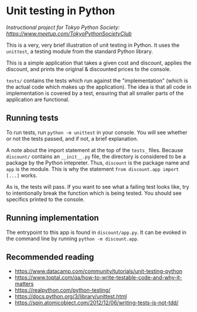 Unit testing in Python
======================

*Instructional project for Tokyo Python Society: https://www.meetup.com/TokyoPythonSocietyClub*

This is a very, very brief illustration of unit testing in Python. It uses the `unittest`, a testing module from the standard Python library.

This is a simple application that takes a given cost and discount, applies the discount, and prints the original & discounted prices to the console.

`tests/` contains the tests which run against the "implementation" (which is the actual code which makes up the application). The idea is that all code in implementation is covered by a test, ensuring that all smaller parts of the application are functional.

Running tests
-------------

To run tests, run `python -m unittest` in your console. You will see whether or not the tests passed, and if not, a brief explanation.

A note about the import statement at the top of the `tests_` files. Because `discount/` contains an `__init__.py` file, the directory is considered to be a package by the Python intepreter. Thus, `discount` is the package name and `app` is the module. This is why the statement `from discount.app import [...]` works.

As is, the tests will pass. If you want to see what a failing test looks like, try to intentionally break the function which is being tested. You should see specifics printed to the console.

Running implementation
----------------------

The entrypoint to this app is found in `discount/app.py`. It can be evoked in the command line by running `python -m discount.app`.

Recommended reading
-------------------

- https://www.datacamp.com/community/tutorials/unit-testing-python
- https://www.toptal.com/qa/how-to-write-testable-code-and-why-it-matters
- https://realpython.com/python-testing/
- https://docs.python.org/3/library/unittest.html
- https://spin.atomicobject.com/2012/12/06/writing-tests-is-not-tdd/

